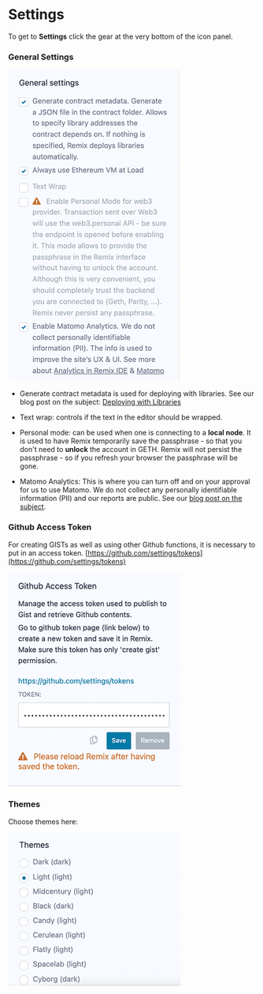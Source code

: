 Settings
========

To get to **Settings** click the gear at the very bottom of the icon panel. 

### General Settings 

![](images/a-settings-general.png)

-  Generate contract metadata is used for deploying with libraries.  See our blog post on the subject: [Deploying with Libraries](https://medium.com/remix-ide/deploying-with-libraries-on-remix-ide-24f5f7423b60?sk=68f9c2bf318e85e129e46fe44683a730)

-  Text wrap: controls if the text in the editor should be wrapped.
-  Personal mode: can be used when one is connecting to a **local node**.  It is used to have Remix temporarily save the passphrase - so that you don't need to **unlock** the account in GETH.  Remix will not persist the passphrase - so if you refresh your browser the passphrase will be gone.
-  Matomo Analytics: This is where you can turn off and on your approval for us to use Matomo.  We do not collect any personally identifiable information (PII) and our reports are public.  See our [blog post on the subject](https://medium.com/remix-ide/help-us-improve-remix-ide-66ef69e14931?source=friends_link&sk=cf9c62fbe1270543eb4bd912e567e2d6).





### Github Access Token

For creating GISTs as well as using other Github functions, it is necessary to put in an access token.  [https://github.com/settings/tokens](https://github.com/settings/tokens)

![](images/a-settings-gh-token.png)

### Themes
Choose themes here:

![](images/a-settings-themes.png)
